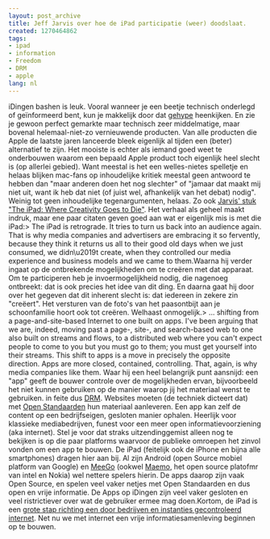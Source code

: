```yaml
---
layout: post_archive
title: Jeff Jarvis over hoe de iPad participatie (weer) doodslaat.
created: 1270464862
tags:
- ipad
- information
- Freedom
- DRM
- apple
lang: nl
---
```

iDingen bashen is leuk. Vooral wanneer je een beetje technisch onderlegd of geïnformeerd bent, kun je makkelijk door dat [gehype](http://en.wikipedia.org/wiki/Reality_distortion_field) heenkijken. En zie je gewoon perfect gemarkte maar technisch zeer middelmatige, maar bovenal helemaal-niet-zo vernieuwende producten. Van alle producten die Apple de laatste jaren lanceerde bleek eigenlijk al tijden een (beter) alternatief te zijn. Het mooiste is echter als iemand goed weet te onderbouwen waarom een bepaald Apple product toch eigenlijk heel slecht is (op allerlei gebied). Want meestal is het een welles-nietes spelletje en helaas blijken mac-fans op inhoudelijke kritiek meestal geen antwoord te hebben dan "maar anderen doen het nog slechter" of "jamaar dat maakt mij niet uit, want ik heb dat niet (of juist wel, afhankelijk van het debat) nodig". Weinig tot geen inhoudelijke tegenargumenten, helaas. Zo ook [Jarvis' stuk "The iPad: Where Creativity Goes to Die"](http://thefastertimes.com/mediaandtech/2010/04/04/the-ipad-an-unhappy-return-to-the-past/). Het verhaal als geheel maakt indruk, maar ene paar citaten geven goed aan wat er eigenlijk mis is met die iPad:<!--break-->> The iPad is retrograde. It tries to turn us back into an audience again. That is why media companies and advertisers are embracing it so fervently, because they think it returns us all to their good old days when we just consumed, we didn\u2019t create, when they controlled our media experience and business models and we came to them.Waarna hij verder ingaat op de ontbrekende mogelijkheden om te creëren met dat apparaat. Om te participeren heb je invoermogelijkheid nodig, die nagenoeg ontbreekt: dat is ook precies het idee van dit ding. En daarna gaat hij door over het gegeven dat dit inherent slecht is: dat iedereen in zekere zin "creëert". Het versturen van de foto's van het paasontbijt aan je schoonfamilie hoort ook tot creëren. Welhaast onmogelijk.> ... shifting from a page-and-site-based Internet to one built on apps. I've been arguing that we are, indeed, moving past a page-, site-, and search-based web to one also built on streams and flows, to a distributed web where you can't expect people to come to you but you must go to them; you must get yourself into their streams. This shift to apps is a move in precisely the opposite direction. Apps are more closed, contained, controlling. That, again, is why media companies like them. Waar hij een heel belangrijk punt aansnijd: een "app" geeft de bouwer controle over de mogelijkheden ervan, bijvoorbeeld het niet kunnen gebruiken op de manier waarop jij het materiaal wenst te gebruiken. in feite dus [DRM](http://nl.wikipedia.org/wiki/Digital_Rights_Management). Websites moeten (de techniek dicteert dat) met [Open Standaarden](http://nl.wikisource.org/wiki/Motie_Vendrik) hun materiaal aanleveren. Een app kan zelf de content op een bedrijfseigen, gesloten manier ophalen. Heerlijk voor klassieke mediabedrijven, funest voor een meer open informatievoorziening (aka internet). Stel je voor dat straks uitzendinggemist alleen nog te bekijken is op die paar platforms waarvoor de publieke omroepen het zinvol vonden om een app te bouwen. De iPad (feitelijk ook de iPhone en bijna alle smartphones) dragen hier aan bij. Al zijn Android (open Source mobiel platform van Google) en [MeeGo](http://meego.com/) (ookwel [Maemo](http://maemo.nokia.com/), het open source platofmr van intel en Nokia) wel nettere spelers hierin. De apps daarop zijn vaak Open Source, en spelen veel vaker netjes met Open Standaarden en dus open en vrije informatie. De Apps op iDingen zijn veel vaker gesloten en veel ristrictiever over wat de gebruiker ermee mag doen.Kortom, de iPad is een [grote stap richting een door bedrijven en instanties gecontroleerd internet](http://www.defectivebydesign.org/ipad). Net nu we met internet een vrije informatiesamenleving beginnen op te bouwen.
